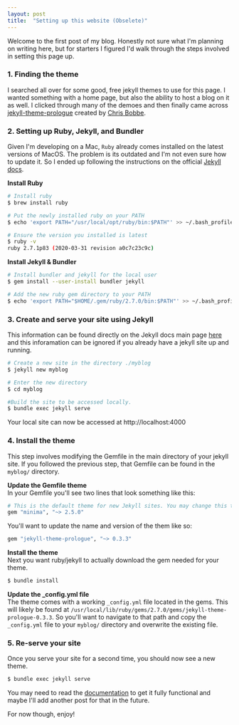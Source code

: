 ```yaml
---
layout: post
title:  "Setting up this website (Obselete)"
---
```

Welcome to the first post of my blog. Honestly not sure what I'm planning on writing here, but for starters I figured I'd walk through the steps involved in setting this page up. 

### 1. Finding the theme
I searched all over for some good, free jekyll themes to use for this page. I wanted something with a home page, but also the ability to host a blog on it as well. I clicked through many of the demoes and then finally came across [jekyll-theme-prologue](http://jekyllthemes.org/themes/jekyll-theme-prologue/) created by [Chris Bobbe](https://github.com/chrisbobbe).

### 2. Setting up Ruby, Jekyll, and Bundler
Given I'm developing on a Mac, `Ruby` already comes installed on the latest versions of MacOS. The problem is its outdated and I'm not even sure how to update it. So I ended up following the instructions on the official [Jekyll docs](https://jekyllrb.com/docs/installation/).

**Install Ruby**
``` bash
# Install ruby
$ brew install ruby

# Put the newly installed ruby on your PATH
$ echo 'export PATH="/usr/local/opt/ruby/bin:$PATH"' >> ~/.bash_profile

# Ensure the version you installed is latest
$ ruby -v
ruby 2.7.1p83 (2020-03-31 revision a0c7c23c9c)
```

**Install Jekyll & Bundler**
``` bash
# Install bundler and jekyll for the local user
$ gem install --user-install bundler jekyll

# Add the new ruby gem directory to your PATH
$ echo 'export PATH="$HOME/.gem/ruby/2.7.0/bin:$PATH"' >> ~/.bash_profile
```

### 3. Create and serve your site using Jekyll
This information can be found directly on the Jekyll docs main page [here](https://jekyllrb.com/docs/) and this inforamation can be ignored if you already have a jekyll site up and running.

``` bash
# Create a new site in the directory ./myblog
$ jekyll new myblog

# Enter the new directory
$ cd myblog

#Build the site to be accessed locally.
$ bundle exec jekyll serve
```
Your local site can now be accessed at http://localhost:4000


### 4. Install the theme
This step involves modifying the Gemfile in the main directory of your jekyll site. If you followed the previous step, that Gemfile can be found in the `myblog/` directory.

**Update the Gemfile theme**  
In your Gemfile you'll see two lines that look something like this:
``` bash
# This is the default theme for new Jekyll sites. You may change this to anything you like.
gem "minima", "~> 2.5.0"
```
You'll want to update the name and version of the them like so:
``` bash
gem "jekyll-theme-prologue", "~> 0.3.3"
```
**Install the theme**  
Next you want ruby/jekyll to actually download the gem needed for your theme.
``` bash
$ bundle install
```

**Update the _config.yml file**  
The theme comes with a working `_config.yml` file located in the gems. This will likely be found at `/usr/local/lib/ruby/gems/2.7.0/gems/jekyll-theme-prologue-0.3.3`. So you'll want to navigate to that path and copy the `_config.yml` file to your `myblog/` directory and overwrite the existing file.

### 5. Re-serve your site
Once you serve your site for a second time, you should now see a new theme. 
``` bash
$ bundle exec jekyll serve
```

You may need to read the [documentation](https://github.com/chrisbobbe/jekyll-theme-prologue) to get it fully functional and maybe I'll add another post for that in the future.

For now though, enjoy!